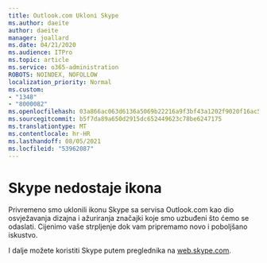 ```yaml
---
title: Outlook.com Ukloni Skype
ms.author: daeite
author: daeite
manager: joallard
ms.date: 04/21/2020
ms.audience: ITPro
ms.topic: article
ms.service: o365-administration
ROBOTS: NOINDEX, NOFOLLOW
localization_priority: Normal
ms.custom:
- "1348"
- "8000082"
ms.openlocfilehash: 03a866ac063d6136a5069b22216a9f3bf43a1202f9020f16ac5edb7cf89ce9ba
ms.sourcegitcommit: b5f7da89a650d2915dc652449623c78be6247175
ms.translationtype: MT
ms.contentlocale: hr-HR
ms.lasthandoff: 08/05/2021
ms.locfileid: "53962087"
---
```

# <a name="skype-icon-missing"></a>Skype nedostaje ikona

Privremeno smo uklonili ikonu Skype sa servisa Outlook.com kao dio osvježavanja dizajna i ažuriranja značajki koje smo uzbuđeni što ćemo se odaslati. Cijenimo vaše strpljenje dok vam pripremamo novo i poboljšano iskustvo.

I dalje možete koristiti Skype putem preglednika na [web.skype.com](https://web.skype.com/).
